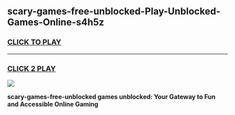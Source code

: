 
## scary-games-free-unblocked-Play-Unblocked-Games-Online-s4h5z
<h3>
<a href="https://premium76.site?title=scary-games-free-unblocked&ref=24A">CLICK TO PLAY</a></h3>
<hr>

<h3>
<a href="https://premium76.site?title=scary-games-free-unblocked&ref=24A">CLICK 2 PLAY</a>
  
</h3>

<a href="https://premium76.site?title=scary-games-free-unblocked&ref=24A"><img src="https://clearcache.store/games.png"></a>


**scary-games-free-unblocked games unblocked: Your Gateway to Fun and Accessible Online Gaming**
